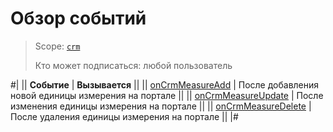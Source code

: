 # Обзор событий

> Scope: [`crm`](../../../../scopes/permissions.md) 
>
> Кто может подписаться: любой пользователь

#|
|| **Событие** | **Вызывается** ||
|| [onCrmMeasureAdd](./on-crm-measure-add.md) | После добавления новой единицы измерения на портале ||
|| [onCrmMeasureUpdate](./on-crm-measure-update.md) | После изменения единицы измерения на портале ||
|| [onCrmMeasureDelete](./on-crm-measure-delete.md) | После удаления единицы измерения на портале ||
|#